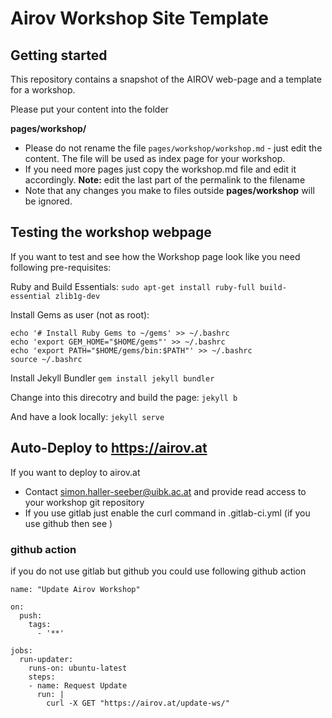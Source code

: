# Airov Workshop Site Template


## Getting started

This repository contains a snapshot of the AIROV web-page and a template for a workshop.

Please put your content into the folder

**pages/workshop/**

- Please do not rename the file `pages/workshop/workshop.md` - just edit the content. The file will be used as index page for your workshop.
- If you need more pages just copy the workshop.md file and edit it accordingly. **Note:** edit the last part of the permalink to the filename
- Note that any changes you make to files outside **pages/workshop** will be ignored.


## Testing the workshop webpage

If you want to test and see how the Workshop page look like you need following pre-requisites:

Ruby and Build Essentials:
```sudo apt-get install ruby-full build-essential zlib1g-dev```

Install Gems as user (not as root):

```
echo '# Install Ruby Gems to ~/gems' >> ~/.bashrc
echo 'export GEM_HOME="$HOME/gems"' >> ~/.bashrc
echo 'export PATH="$HOME/gems/bin:$PATH"' >> ~/.bashrc
source ~/.bashrc
```

Install Jekyll Bundler
```gem install jekyll bundler```


Change into this direcotry and build the page: ```jekyll b```

And have a look locally: ```jekyll serve```


## Auto-Deploy to https://airov.at

If you want to deploy to airov.at

- Contact simon.haller-seeber@uibk.ac.at and provide read access to your workshop git repository
- If you use gitlab just enable the curl command in .gitlab-ci.yml  (if you use github then see )



### github action
if you do not use gitlab but github you could use following github action

```
name: "Update Airov Workshop"
 
on:
  push:
    tags:
      - '**'
 
jobs:
  run-updater:
    runs-on: ubuntu-latest
    steps:
    - name: Request Update
      run: |
        curl -X GET "https://airov.at/update-ws/"
```






